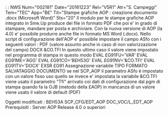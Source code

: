  :  : NWS Num="002181" Date="20161223" Rel="V5R1" Atr="S. Campeggi" Tem="TEC" App="B£" Tit="Stampe grafiche AOP :  creazione documento .docx (Microsoft Word)" Sts="20"
Il modulo per le stampe grafiche AOP integrato in Sme.Up produce dei file in formato PDF che poi e'
 in grado di stampare, mandare per posta e archiviare.
Con la nuova versione di AOP (la 4.0) e' possibile produrre anche file in formato MS Word (.docx).
Nello script di configurazione dell'AOP e' possibile impostare il campo ASfo con i seguenti valori : 
PDF (valore assunto anche in caso di non valorizzazione del campo)
DOCX
&CO.TFI
In questo ultimo caso il valore viene impostato nel programma di stampa in questo modo EVAL      £G91FU='VAR'
EVAL      £G91ME='AGG'
EVAL      £G91CO='B£H53G'
EVAL      £G91NV='&CO.TFI'
EVAL      £G91TV='DOCX'
EXSR      £G91
Assegnazione variabile TIPO FORMATO SALVATAGGIO DOCUMENTO
se nel SCP_AOP il parametro ASfo è impostato con un valore fisso uso quello se invece e' impostata la variabile &CO.TFI viene usato il parametro "Tfi" arrivato coi dati di configurazione dal pgm di stampa quando fa la OJB (metodo della £AOP) in mancanza di un valore viene usato il valore di default (PDF)

Oggetti modificati : 
B£H53A
SCP_CFG/EDT_AOP
DOC_VOC/L_EDT_AOP
Prerequisiti :  Server AOP Release 4.0 o superiori
